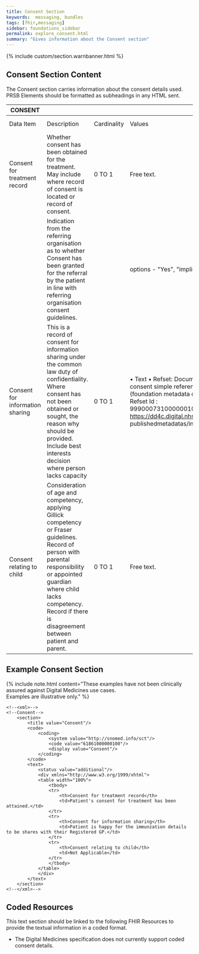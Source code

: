 ```yaml
---
title: Consent Section
keywords:  messaging, bundles
tags: [fhir,messaging]
sidebar: foundations_sidebar
permalink: explore_consent.html
summary: "Gives information about the Consent section"
---
```


{% include custom/section.warnbanner.html %}

## Consent Section Content ##
The Consent section carries information about the consent details used. PRSB Elements should be formatted as subheadings in any HTML sent.

| CONSENT                          |                                                                                                                                                                                                                                                                    |             |                                                                                                                                                                                              |                                  |                          |
|----------------------------------|--------------------------------------------------------------------------------------------------------------------------------------------------------------------------------------------------------------------------------------------------------------------|-------------|----------------------------------------------------------------------------------------------------------------------------------------------------------------------------------------------|----------------------------------|--------------------------|
| Data Item                        | Description                                                                                                                                                                                                                                                        | Cardinality | Values                                                                                                                                                                                       | Mandatory/required/     optional | FHIR Target              |
| Consent for treatment record     | Whether   consent has been obtained for the treatment. May include where record of   consent is located or record of consent.                                                                                                                                      | 0   TO 1    | Free   text.| <font color="red">Optional</font>                         | Composition.section.text |
||Indication from the referring organisation as to whether Consent has been granted for the referral by the patient in line with referring organisation consent guidelines.||options - "Yes", "implied"|Mandatory|Covered by the Consent section (as section.text only under sub heading “Consent for treatment record”)|
| Consent for information sharing  | This   is a record of consent for information sharing under the common law duty of   confidentiality. Where consent has not been obtained or sought, the reason   why should be provided. Include best interests decision where person lacks   capacity            | 0   TO 1    |  • Text      • Refset: Document consent simple   reference set (foundation metadata concept) Refset Id :   999000731000000109  https://dd4c.digital.nhs.uk/dd4c/ publishedmetadatas/intid/66. | <font color="red">Optional</font>                         | Composition.section.text |
| Consent relating to child        | Consideration   of age and competency, applying Gillick competency or Fraser guidelines.   Record of person with parental responsibility or appointed guardian where   child lacks competency. Record if there is disagreement between patient and   parent.       | 0   TO 1    | Free   text.                                                                                                                                                                                 | <font color="red">Optional</font>                         | Composition.section.text |

## Example Consent Section ##

{% include note.html content="These examples have not been clinically assured against Digital Medicines use cases.<br/>Examples are illustrative only." %}

```
<!--<xml>-->
<!--Consent-->
	<section>
		<title value="Consent"/>
		<code>
			<coding>
				<system value="http://snomed.info/sct"/>
				<code value="61861000000100"/>
				<display value="Consent"/>
			</coding>
		</code>
		<text>
			<status value="additional"/>
			<div xmlns="http://www.w3.org/1999/xhtml">
			<table width="100%">
				<tbody>
				<tr>
					<th>Consent for treatment record</th>
					<td>Patient's consent for treatment has been attained.</td>
				</tr>
				<tr>
					<th>Consent for information sharing</th>
					<td>Patient is happy for the immunzation details to be shares with their Registered GP.</td>
				</tr>
				<tr>
					<th>Consent relating to child</th>
					<td>Not Applicable</td>
				</tr>
				</tbody>
			</table>
			</div>
		</text>
	</section>
<!--</xml>-->
```

## Coded Resources ##

This text section should be linked to the following FHIR Resources to provide the textual information in a coded format.

- The Digital Medicines specification does not currently support coded consent details.